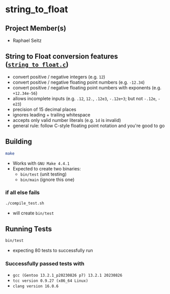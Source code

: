 # string_to_float

## Project Member(s)
- Raphael Seitz

## String to Float conversion features ([`string_to_float.c`](src/string_to_float.c))
- convert positive / negative integers (e.g. `12`)
- convert positive / negative floating point numbers (e.g. `-12.34`)
- convert positive / negative floating point numbers with exponents (e.g. `+12.34e-56`)
- allows incomplete inputs (e.g. `.12`, `12.`, `.12e3`, `-.12e+3`; but not `-.12e`, `-e23`)
- precision of 15 decimal places
- ignores leading + trailing whitespace
- accepts only valid number literals (e.g. `1d` is invalid)
- general rule: follow C-style floating point notation and you're good to go

## Building

```sh
make
```

- Works with `GNU Make 4.4.1`
- Expected to create two binaries:
    - `bin/test` (unit testing)
    - `bin/main` (ignore this one)

### if all else fails
```sh
./compile_test.sh
```

- will create `bin/test`

## Running Tests

```sh
bin/test
```
- expecting 80 tests to successfully run

### Successfully passed tests with
- `gcc (Gentoo 13.2.1_p20230826 p7) 13.2.1 20230826`
- `tcc version 0.9.27 (x86_64 Linux)`
- `clang version 16.0.6`

